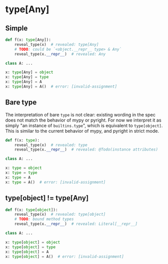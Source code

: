 # type[Any]

## Simple

```py
def f(x: type[Any]):
    reveal_type(x)  # revealed: type[Any]
    # TODO: could be `<object.__repr__ type> & Any`
    reveal_type(x.__repr__)  # revealed: Any

class A: ...

x: type[Any] = object
x: type[Any] = type
x: type[Any] = A
x: type[Any] = A()  # error: [invalid-assignment]
```

## Bare type

The interpretation of bare `type` is not clear: existing wording in the spec does not match the
behavior of mypy or pyright. For now we interpret it as simply "an instance of `builtins.type`",
which is equivalent to `type[object]`. This is similar to the current behavior of mypy, and pyright
in strict mode.

```py
def f(x: type):
    reveal_type(x)  # revealed: type
    reveal_type(x.__repr__)  # revealed: @Todo(instance attributes)

class A: ...

x: type = object
x: type = type
x: type = A
x: type = A()  # error: [invalid-assignment]
```

## type[object] != type[Any]

```py
def f(x: type[object]):
    reveal_type(x)  # revealed: type[object]
    # TODO: bound method types
    reveal_type(x.__repr__)  # revealed: Literal[__repr__]

class A: ...

x: type[object] = object
x: type[object] = type
x: type[object] = A
x: type[object] = A()  # error: [invalid-assignment]
```
